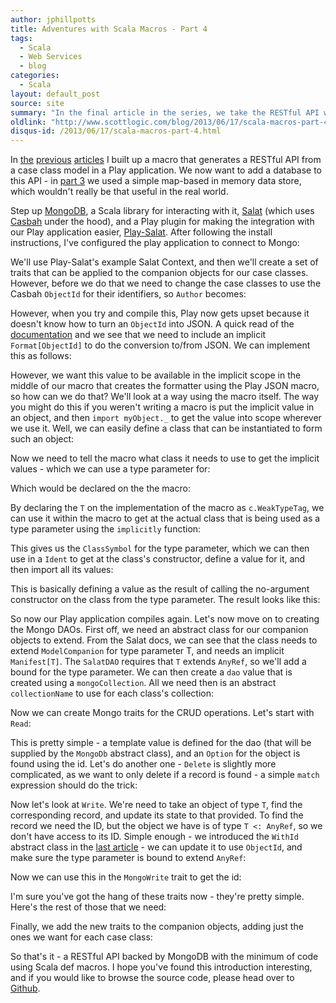 ```yaml
---
author: jphillpotts
title: Adventures with Scala Macros - Part 4
tags:
  - Scala
  - Web Services
  - blog
categories:
  - Scala
layout: default_post
source: site
summary: "In the final article in the series, we take the RESTful API we've created and integrate it with MongoDB for persistence using the Salat library."
oldlink: "http://www.scottlogic.com/blog/2013/06/17/scala-macros-part-4.html"
disqus-id: /2013/06/17/scala-macros-part-4.html
---
```



In <a href="{{site.github.url}}{% post_url jphillpotts/2013-06-05-scala-macros-part-1 %}">the</a>
<a href="{{site.github.url}}{% post_url jphillpotts/2013-06-06-scala-macros-part-2 %}">previous</a>
<a href="{{site.github.url}}{% post_url jphillpotts/2013-06-07-scala-macros-part-3 %}">articles</a> I 
built up a macro that generates a RESTful API from a case class model in a Play 
application. We now want to add a database to this API - in 
<a href="{% post_url jphillpotts/2013-06-07-scala-macros-part-3 %}">part 3</a> we used a simple
map-based in memory data store, which wouldn't really be that useful in the real world.

Step up [MongoDB](http://www.mongodb.org/), a Scala library for interacting with it, 
[Salat](https://github.com/novus/salat) (which uses 
[Casbah](https://github.com/mongodb/casbah/) under the hood), and a Play plugin for 
making the integration with our Play application easier, 
[Play-Salat](https://github.com/leon/play-salat). After following the install 
instructions, I've configured the play application to connect to Mongo: 

<script src="https://gist.github.com/mrpotes/9bc896e985ae0744524a.js?file=application.conf"> </script>

We'll use Play-Salat's example Salat Context, and then we'll create a set of traits that
can be applied to the companion objects for our case classes. However, before we do that
we need to change the case classes to use the Casbah `ObjectId` for their identifiers, so
`Author` becomes:

<script src="https://gist.github.com/mrpotes/9bc896e985ae0744524a.js?file=Author.scala"> </script>

However, when you try and compile this, Play now gets upset because it doesn't know how
to turn an `ObjectId` into JSON. A quick read of the 
[documentation](http://www.playframework.com/documentation/2.1.1/ScalaJson) and we see
that we need to include an implicit `Format[ObjectId]` to do the conversion to/from JSON.
We can implement this as follows:

<script src="https://gist.github.com/mrpotes/9bc896e985ae0744524a.js?file=objectid-format.scala"> </script>

However, we want this value to be available in the implicit scope in the middle of our
macro that creates the formatter using the Play JSON macro, so how can we do that? We'll
look at a way using the macro itself. The way you might do this if you weren't writing
a macro is put the implicit value in an object, and then `import myObject._` to get the
value into scope wherever we use it. Well, we can easily define a class that can be 
instantiated to form such an object:

<script src="https://gist.github.com/mrpotes/9bc896e985ae0744524a.js?file=ObjectIdFormat.scala"> </script>

Now we need to tell the macro what class it needs to use to get the implicit values -
which we can use a type parameter for:

<script src="https://gist.github.com/mrpotes/9bc896e985ae0744524a.js?file=type-param-macro-use.scala"> </script>

Which would be declared on the the macro:

<script src="https://gist.github.com/mrpotes/9bc896e985ae0744524a.js?file=type-param-macro.scala"> </script>

By declaring the `T` on the implementation of the macro as `c.WeakTypeTag`, we can use
it within the macro to get at the actual class that is being used as a type parameter
using the `implicitly` function:

<script src="https://gist.github.com/mrpotes/9bc896e985ae0744524a.js?file=type-param-class.scala"> </script>

This gives us the `ClassSymbol` for the type parameter, which we can then use in a
`Ident` to get at the class's constructor, define a value for it, and then import all
its values:

<script src="https://gist.github.com/mrpotes/9bc896e985ae0744524a.js?file=import-implicits.scala"> </script>

This is basically defining a value as the result of calling the no-argument 
constructor on the class from the type parameter. The result looks like this:

<script src="https://gist.github.com/mrpotes/9bc896e985ae0744524a.js?file=show-import-implicits.scala"> </script>

So now our Play application compiles again. Let's now move on to creating the Mongo
DAOs. First off, we need an abstract class for our companion objects to extend. From
the Salat docs, we can see that the class needs to extend `ModelCompanion` for type
parameter T, and needs an implicit `Manifest[T]`. The `SalatDAO` requires that `T` 
extends `AnyRef`, so we'll add a bound for the type parameter. We can then create a 
`dao` value that is created using a `mongoCollection`. All we need then is an 
abstract `collectionName` to use for each class's collection:

<script src="https://gist.github.com/mrpotes/9bc896e985ae0744524a.js?file=MongoDb.scala"> </script>

Now we can create Mongo traits for the CRUD operations. Let's start with `Read`:

<script src="https://gist.github.com/mrpotes/9bc896e985ae0744524a.js?file=MongoRead.scala"> </script>

This is pretty simple - a template value is defined for the dao (that will be 
supplied by the `MongoDb` abstract class), and an `Option` for the object is found 
using the id. Let's do another one - `Delete` is slightly more complicated, as we
want to only delete if a record is found - a simple `match` expression should do
the trick:

<script src="https://gist.github.com/mrpotes/9bc896e985ae0744524a.js?file=MongoDelete.scala"> </script>

Now let's look at `Write`. We're need to take an object of type `T`, find the 
corresponding record, and update its state to that provided. To find the record we
need the ID, but the object we have is of type `T <: AnyRef`, so we don't have
access to its ID. Simple enough - we introduced the `WithId` abstract class in the
<a href="{{site.github.url}}{% post_url jphillpotts/2013-06-07-scala-macros-part-3 %}">last article</a> -
we can update it to use `ObjectId`, and make sure the type parameter is bound to
extend `AnyRef`:

<script src="https://gist.github.com/mrpotes/9bc896e985ae0744524a.js?file=WithId.scala"> </script>
 
Now we can use this in the `MongoWrite` trait to get the id:

<script src="https://gist.github.com/mrpotes/9bc896e985ae0744524a.js?file=MongoWrite.scala"> </script>

I'm sure you've got the hang of these traits now - they're pretty simple. Here's
the rest of those that we need:

<script src="https://gist.github.com/mrpotes/9bc896e985ae0744524a.js?file=other-traits.scala"> </script>

Finally, we add the new traits to the companion objects, adding just the ones we want
for each case class:

<script src="https://gist.github.com/mrpotes/9bc896e985ae0744524a.js?file=Book.scala"> </script>

So that's it - a RESTful API backed by MongoDB with the minimum of code using Scala 
def macros. I hope you've found this introduction interesting, and if you would like
to browse the source code, please head over to 
[Github](https://github.com/mrpotes/playful-rest).















































